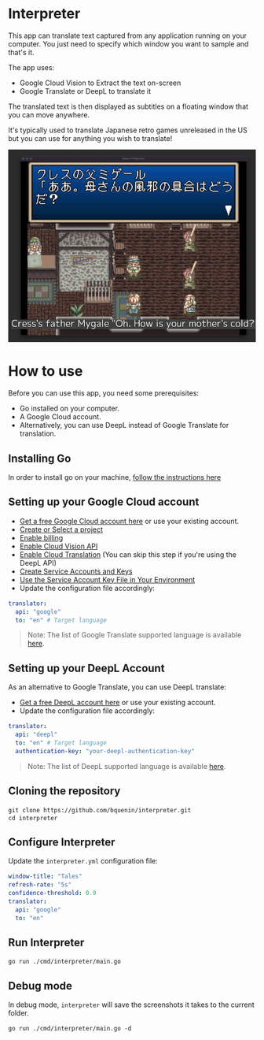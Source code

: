 # Interpreter

This app can translate text captured from any application running on your computer. You just need to 
specify which window you want to sample and that's it.

The app uses:
* Google Cloud Vision to Extract the text on-screen
* Google Translate or DeepL to translate it

The translated text is then displayed as subtitles on a floating window that you can move anywhere.

It's typically used to translate Japanese retro games unreleased in the US but you can use for anything you wish to translate!

![sample](sample.jpg)

# How to use

Before you can use this app, you need some prerequisites:

* Go installed on your computer.
* A Google Cloud account.
* Alternatively, you can use DeepL instead of Google Translate for translation.

## Installing Go

In order to install go on your machine, [follow the instructions here](https://go.dev/doc/install)

## Setting up your Google Cloud account

* [Get a free Google Cloud account here](https://cloud.google.com/free) or use your existing account.
* [Create or Select a project](https://cloud.google.com/translate/docs/setup#project)
* [Enable billing](https://cloud.google.com/translate/docs/setup#billing)
* [Enable Cloud Vision API](https://cloud.google.com/vision/docs/setup#api) 
* [Enable Cloud Translation](https://cloud.google.com/translate/docs/setup#api) (You can skip this step if you're using the DeepL API)
* [Create Service Accounts and Keys](https://cloud.google.com/translate/docs/setup#creating_service_accounts_and_keys)
* [Use the Service Account Key File in Your Environment](https://cloud.google.com/translate/docs/setup#using_the_service_account_key_file_in_your_environment)
* Update the configuration file accordingly:
```yml
translator:
  api: "google"
  to: "en" # Target language
```

> Note: The list of Google Translate supported language is available [here](https://cloud.google.com/translate/docs/languages).

## Setting up your DeepL Account

As an alternative to Google Translate, you can use DeepL translate:

* [Get a free DeepL account here](https://www.deepl.com/pro-checkout/account?productId=1200&yearly=false&trial=false) or use your existing account.
* Update the configuration file accordingly:
```yml
translator:
  api: "deepl"
  to: "en" # Target language
  authentication-key: "your-deepl-authentication-key"
```

> Note: The list of DeepL supported language is available [here](https://www.deepl.com/en/docs-api/translating-text).
 
## Cloning the repository

```
git clone https://github.com/bquenin/interpreter.git
cd interpreter
```

## Configure Interpreter

Update the `interpreter.yml` configuration file:

```yml
window-title: "Tales"
refresh-rate: "5s"
confidence-threshold: 0.9
translator:
  api: "google"
  to: "en"
```

## Run Interpreter

```
go run ./cmd/interpreter/main.go
```

## Debug mode

In debug mode, `interpreter` will save the screenshots it takes to the current folder.

```
go run ./cmd/interpreter/main.go -d
```

